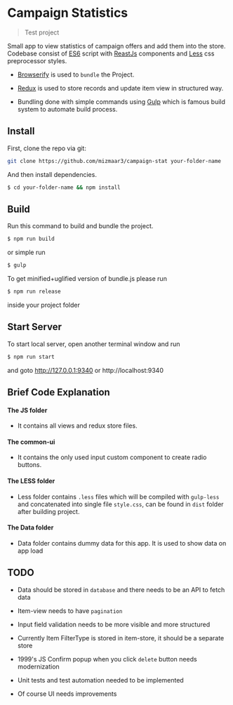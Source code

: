 # Campaign Statistics

> Test project

Small app to view statistics of campaign offers and add them into the store. Codebase consist of [ES6](https://babeljs.io/docs/learn-es2015/) script with [ReastJs](https://facebook.github.io/react/) components and [Less](http://lesscss.org/) css preprocessor styles.

- [Browserify](http://browserify.org/) is used to `bundle` the Project.

- [Redux](http://redux.js.org/) is used to store records and update item view in structured way.

- Bundling done with simple commands using [Gulp](http://gulpjs.com/) which is famous build system to automate build process.


## Install

First, clone the repo via git:

```bash
git clone https://github.com/mizmaar3/campaign-stat your-folder-name
```

And then install dependencies.

```bash
$ cd your-folder-name && npm install
```


## Build

Run this command to build and bundle the project.

```bash
$ npm run build
```

or simple run

```bash
$ gulp
```

To get minified+uglified version of bundle.js please run

```bash
$ npm run release
```


inside your project folder


## Start Server

To start local server, open another terminal window and run

```bash
$ npm run start
```

and goto http://127.0.0.1:9340 or http://localhost:9340


## Brief Code Explanation

#### The JS folder

- It contains all views and redux store files.


#### The common-ui

- It contains the only used input custom component to create radio buttons.


#### The LESS folder

- Less folder contains `.less` files which will be compiled with `gulp-less` and concatenated into single file `style.css`, can be found in `dist` folder after building project.

#### The Data folder

- Data folder contains dummy data for this app. It is used to show data on app load


## TODO

- Data should be stored in `database` and there needs to be an API to fetch data

- Item-view needs to have `pagination`

- Input field validation needs to be more visible and more structured

- Currently Item FilterType is stored in item-store, it should be a separate store

- 1999's JS Confirm popup when you click `delete` button needs modernization

- Unit tests and test automation needed to be implemented

- Of course UI needs improvements
